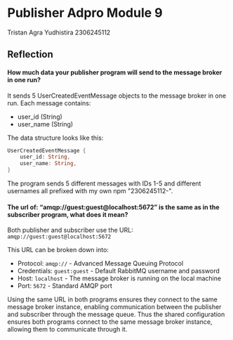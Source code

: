 # Publisher Adpro Module 9
Tristan Agra Yudhistira
2306245112

## Reflection
#### How much data your publisher program will send to the message broker in one run?
It sends 5 UserCreatedEventMessage objects to the message broker in one run. Each message contains:
- user_id (String)
- user_name (String)

The data structure looks like this:
```rust
UserCreatedEventMessage {
    user_id: String,
    user_name: String,
}
```
The program sends 5 different messages with IDs 1-5 and different usernames all prefixed with my own npm "2306245112-".


#### The url of: “amqp://guest:guest@localhost:5672” is the same as in the subscriber program, what does it mean?
Both publisher and subscriber use the URL: `amqp://guest:guest@localhost:5672`

This URL can be broken down into:
- Protocol: `amqp://` - Advanced Message Queuing Protocol
- Credentials: `guest:guest` - Default RabbitMQ username and password
- Host: `localhost` - The message broker is running on the local machine
- Port: `5672` - Standard AMQP port

Using the same URL in both programs ensures they connect to the same message broker instance, enabling communication between the publisher and subscriber through the message queue. Thus the shared configuration ensures both programs connect to the same message broker instance, allowing them to communicate through it.